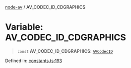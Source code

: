 [node-av](../globals.md) / AV\_CODEC\_ID\_CDGRAPHICS

# Variable: AV\_CODEC\_ID\_CDGRAPHICS

> `const` **AV\_CODEC\_ID\_CDGRAPHICS**: [`AVCodecID`](../type-aliases/AVCodecID.md)

Defined in: [constants.ts:193](https://github.com/seydx/av/blob/f8631fc881b394300b1479f511d55cf1c370a87f/src/constants/constants.ts#L193)
